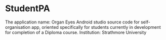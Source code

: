 # StudentPA
The application name: Organ Eyes
Android studio source code for self-organisation app, oriented specifically for students currently in development for completion of a Diploma course.
Institution: Strathmore University
